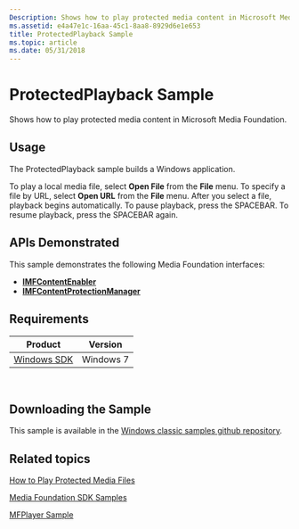 ```yaml
---
Description: Shows how to play protected media content in Microsoft Media Foundation.
ms.assetid: e4a47e1c-16aa-45c1-8aa8-8929d6e1e653
title: ProtectedPlayback Sample
ms.topic: article
ms.date: 05/31/2018
---
```


# ProtectedPlayback Sample

Shows how to play protected media content in Microsoft Media Foundation.

## Usage

The ProtectedPlayback sample builds a Windows application.

To play a local media file, select **Open File** from the **File** menu. To specify a file by URL, select **Open URL** from the **File** menu. After you select a file, playback begins automatically. To pause playback, press the SPACEBAR. To resume playback, press the SPACEBAR again.

## APIs Demonstrated

This sample demonstrates the following Media Foundation interfaces:

-   [**IMFContentEnabler**](/windows/desktop/api/mfidl/nn-mfidl-imfcontentenabler)
-   [**IMFContentProtectionManager**](/windows/desktop/api/mfidl/nn-mfidl-imfcontentprotectionmanager)

## Requirements



| Product                                                        | Version   |
|----------------------------------------------------------------|-----------|
| [Windows SDK](https://msdn.microsoft.com/windowsvista/bb980924.aspx) | Windows 7 |



 

## Downloading the Sample

This sample is available in the [Windows classic samples github repository](https://github.com/Microsoft/Windows-classic-samples/tree/master/Samples/Win7Samples/multimedia/mediafoundation/protectedplayback).

## Related topics

<dl> <dt>

[How to Play Protected Media Files](how-to-play-protected-media-files.md)
</dt> <dt>

[Media Foundation SDK Samples](media-foundation-sdk-samples.md)
</dt> <dt>

[MFPlayer Sample](/previous-versions//bb970516(v=vs.85))
</dt> </dl>

 

 